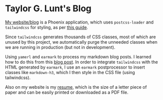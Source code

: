 # Taylor G. Lunt's Blog

[My website/blog](https://taylor.gl) is a Phoenix application, which uses `postcss-loader` and `tailwindcss` for styling, as per [this guide](https://pragmaticstudio.com/tutorials/adding-tailwind-css-to-phoenix).

Since `tailwindcss` generates thousands of CSS classes, most of which are unused by this project, we automatically purge the unneeded classes when we are running in production (but not in development).

Using `yamerl` and `earmark` to process my markdown blog posts. I learned how to do this from this [blog post](http://www.sebastianseilund.com/static-markdown-blog-posts-with-elixir-phoenix). In order to integrate `tailwindcss` with the HTML generated by `earmark`, I use an `earmark` postprocessor to insert classes like `markdown-h3`, which I then style in the CSS file (using tailwindcss).

Also on my website is my [resume](https://taylor.gl/resume), which is the size of a letter piece of paper and can be easily printed or downloaded as a PDF file.
